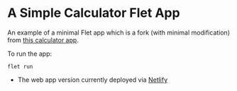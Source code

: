 # A Simple Calculator Flet App

An example of a minimal Flet app which is a fork (with minimal modification) from [this calculator app](https://github.com/taaaf11/Calculator).


To run the app:

```shell
flet run
```

- The web app version currently deployed via [Netlify](https://flet-calculator-lightbridge.netlify.app/)